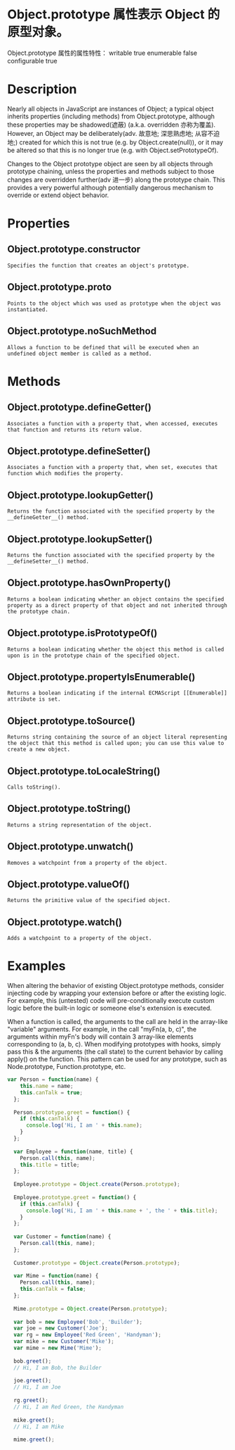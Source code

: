# Object.prototype 属性表示 Object 的原型对象。

Object.prototype 属性的属性特性：
writable 	true
enumerable 	false
configurable 	true

# Description

Nearly all objects in JavaScript are instances of Object; a typical object inherits properties (including methods) from Object.prototype, although these properties may be shadowed(遮蔽) (a.k.a. overridden 亦称为覆盖). However, an Object may be deliberately(adv.
故意地; 深思熟虑地; 从容不迫地;) created for which this is not true (e.g. by Object.create(null)), or it may be altered so that this is no longer true (e.g. with Object.setPrototypeOf).

Changes to the Object prototype object are seen by all objects through prototype chaining, unless the properties and methods subject to those changes are overridden further(adv 进一步) along the prototype chain. This provides a very powerful although potentially dangerous mechanism to override or extend object behavior.

# Properties

## Object.prototype.constructor
    Specifies the function that creates an object's prototype.
## Object.prototype.__proto__
    Points to the object which was used as prototype when the object was instantiated.
## Object.prototype.__noSuchMethod__
    Allows a function to be defined that will be executed when an undefined object member is called as a method.
    
# Methods
## Object.prototype.__defineGetter__()
    Associates a function with a property that, when accessed, executes that function and returns its return value.
## Object.prototype.__defineSetter__()
    Associates a function with a property that, when set, executes that function which modifies the property.
## Object.prototype.__lookupGetter__()
    Returns the function associated with the specified property by the __defineGetter__() method.
## Object.prototype.__lookupSetter__()
    Returns the function associated with the specified property by the __defineSetter__() method.
## Object.prototype.hasOwnProperty()
    Returns a boolean indicating whether an object contains the specified property as a direct property of that object and not inherited through the prototype chain.
## Object.prototype.isPrototypeOf()
    Returns a boolean indicating whether the object this method is called upon is in the prototype chain of the specified object.
## Object.prototype.propertyIsEnumerable()
    Returns a boolean indicating if the internal ECMAScript [[Enumerable]] attribute is set.
## Object.prototype.toSource()
    Returns string containing the source of an object literal representing the object that this method is called upon; you can use this value to create a new object.
## Object.prototype.toLocaleString()
    Calls toString().
## Object.prototype.toString()
    Returns a string representation of the object.
## Object.prototype.unwatch()
    Removes a watchpoint from a property of the object.
## Object.prototype.valueOf()
    Returns the primitive value of the specified object.
## Object.prototype.watch()
    Adds a watchpoint to a property of the object.   
    
# Examples


When altering the behavior of existing Object.prototype methods, consider injecting code by wrapping your extension before or after the existing logic. For example, this (untested) code will pre-conditionally execute custom logic before the built-in logic or someone else's extension is executed.

When a function is called, the arguments to the call are held in the array-like "variable" arguments. For example, in the call "myFn(a, b, c)", the arguments within myFn's body will contain 3 array-like elements corresponding to (a, b, c). When modifying prototypes with hooks, simply pass this & the arguments (the call state) to the current behavior by calling apply() on the function. This pattern can be used for any prototype, such as Node.prototype, Function.prototype, etc.
```js
var Person = function(name) {
    this.name = name;
    this.canTalk = true;
  };
  
  Person.prototype.greet = function() {
    if (this.canTalk) {
      console.log('Hi, I am ' + this.name);
    }
  };
  
  var Employee = function(name, title) {
    Person.call(this, name);
    this.title = title;
  };
  
  Employee.prototype = Object.create(Person.prototype);
  
  Employee.prototype.greet = function() {
    if (this.canTalk) {
      console.log('Hi, I am ' + this.name + ', the ' + this.title);
    }
  };
  
  var Customer = function(name) {
    Person.call(this, name);
  };
  
  Customer.prototype = Object.create(Person.prototype);
  
  var Mime = function(name) {
    Person.call(this, name);
    this.canTalk = false;
  };
  
  Mime.prototype = Object.create(Person.prototype);
  
  var bob = new Employee('Bob', 'Builder');
  var joe = new Customer('Joe');
  var rg = new Employee('Red Green', 'Handyman');
  var mike = new Customer('Mike');
  var mime = new Mime('Mime');
  
  bob.greet();
  // Hi, I am Bob, the Builder
  
  joe.greet();
  // Hi, I am Joe
  
  rg.greet();
  // Hi, I am Red Green, the Handyman
  
  mike.greet();
  // Hi, I am Mike
  
  mime.greet();
```
